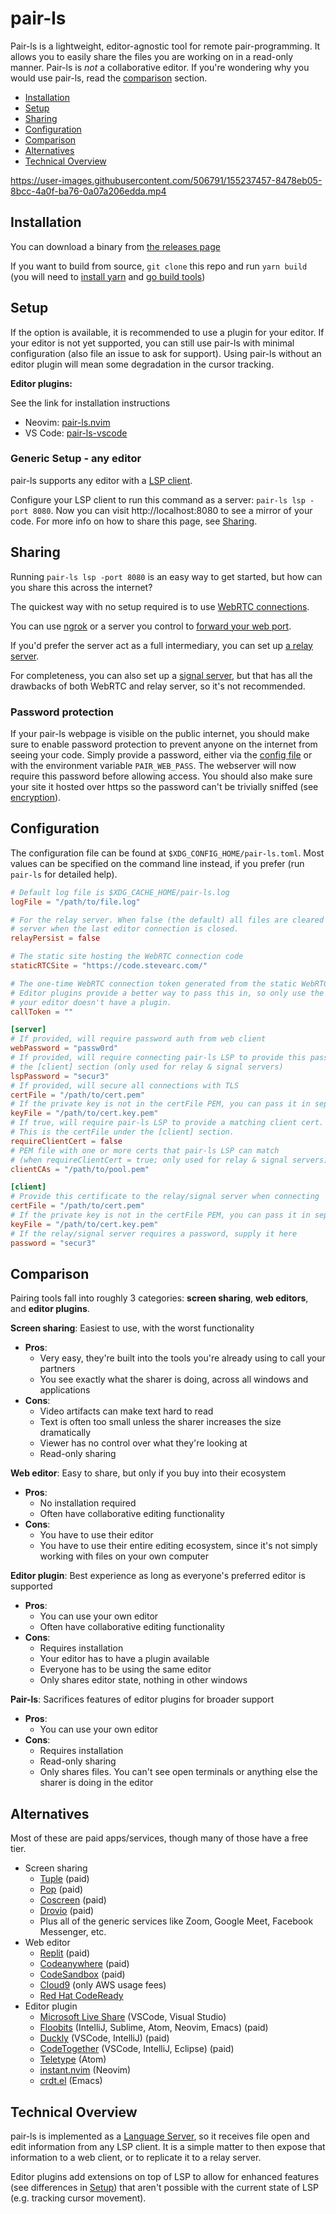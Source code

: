 # pair-ls

Pair-ls is a lightweight, editor-agnostic tool for remote pair-programming. It
allows you to easily share the files you are working on in a read-only manner.
Pair-ls is _not_ a collaborative editor. If you're wondering why you would use
pair-ls, read the [comparison](#comparison) section.

- [Installation](#installation)
- [Setup](#setup)
- [Sharing](#sharing)
- [Configuration](#configuration)
- [Comparison](#comparison)
- [Alternatives](#alternatives)
- [Technical Overview](#technical-overview)

https://user-images.githubusercontent.com/506791/155237457-8478eb05-8bcc-4a0f-ba76-0a07a206edda.mp4

## Installation

You can download a binary from [the releases
page](https://github.com/stevearc/pair-ls/releases)

If you want to build from source, `git clone` this repo and run `yarn build`
(you will need to [install
yarn](https://classic.yarnpkg.com/lang/en/docs/install/) and [go build tools](https://go.dev/doc/install))

## Setup

If the option is available, it is recommended to use a plugin for your editor.
If your editor is not yet supported, you can still use pair-ls with minimal
configuration (also file an issue to ask for support). Using pair-ls without an
editor plugin will mean some degradation in the cursor tracking.

**Editor plugins:**

See the link for installation instructions

- Neovim: [pair-ls.nvim](https://github.com/stevearc/pair-ls.nvim)
- VS Code: [pair-ls-vscode](https://github.com/stevearc/pair-ls-vscode)

### Generic Setup - any editor

pair-ls supports any editor with a [LSP
client](https://microsoft.github.io/language-server-protocol/).

Configure your LSP client to run this command as a server: `pair-ls lsp -port 8080`.
Now you can visit http://localhost:8080 to see a mirror of your code. For more
info on how to share this page, see [Sharing](#sharing).

## Sharing

Running `pair-ls lsp -port 8080` is an easy way to get started, but how can you
share this across the internet?

The quickest way with no setup required is to use [WebRTC
connections](docs/WEBRTC.md).

You can use [ngrok](https://ngrok.com/) or a server you control to [forward your
web port](docs/PORT_FORWARDING.md).

If you'd prefer the server act as a full intermediary, you can set up [a relay
server](docs/RELAY.md).

For completeness, you can also set up a [signal server](docs/SIGNAL.md), but
that has all the drawbacks of both WebRTC and relay server, so it's not
recommended.

### Password protection

If your pair-ls webpage is visible on the public internet, you should make sure
to enable password protection to prevent anyone on the internet from seeing your
code. Simply provide a password, either via the [config file](#configuration) or
with the environment variable `PAIR_WEB_PASS`. The webserver will now require
this password before allowing access. You should also make sure your site it
hosted over https so the password can't be trivially sniffed (see
[encryption](docs/RELAY.md#encryption)).

## Configuration

The configuration file can be found at `$XDG_CONFIG_HOME/pair-ls.toml`. Most
values can be specified on the command line instead, if you prefer (run
`pair-ls` for detailed help).

```toml
# Default log file is $XDG_CACHE_HOME/pair-ls.log
logFile = "/path/to/file.log"

# For the relay server. When false (the default) all files are cleared from the
# server when the last editor connection is closed.
relayPersist = false

# The static site hosting the WebRTC connection code
staticRTCSite = "https://code.stevearc.com/"

# The one-time WebRTC connection token generated from the static WebRTC site
# Editor plugins provide a better way to pass this in, so only use the option if
# your editor doesn't have a plugin.
callToken = ""

[server]
# If provided, will require password auth from web client
webPassword = "passw0rd"
# If provided, will require connecting pair-ls LSP to provide this password in
# the [client] section (only used for relay & signal servers)
lspPassword = "secur3"
# If provided, will secure all connections with TLS
certFile = "/path/to/cert.pem"
# If the private key is not in the certFile PEM, you can pass it in separately here
keyFile = "/path/to/cert.key.pem"
# If true, will require pair-ls LSP to provide a matching client cert.
# This is the certFile under the [client] section.
requireClientCert = false
# PEM file with one or more certs that pair-ls LSP can match
# (when requireClientCert = true; only used for relay & signal servers)
clientCAs = "/path/to/pool.pem"

[client]
# Provide this certificate to the relay/signal server when connecting
certFile = "/path/to/cert.pem"
# If the private key is not in the certFile PEM, you can pass it in separately here
keyFile = "/path/to/cert.key.pem"
# If the relay/signal server requires a password, supply it here
password = "secur3"
```

## Comparison

Pairing tools fall into roughly 3 categories: **screen sharing**, **web
editors**, and **editor plugins**.

**Screen sharing**: Easiest to use, with the worst functionality

- **Pros**:
  - Very easy, they're built into the tools you're already using to call your partners
  - You see exactly what the sharer is doing, across all windows and applications
- **Cons**:
  - Video artifacts can make text hard to read
  - Text is often too small unless the sharer increases the size dramatically
  - Viewer has no control over what they're looking at
  - Read-only sharing

**Web editor**: Easy to share, but only if you buy into their ecosystem

- **Pros**:
  - No installation required
  - Often have collaborative editing functionality
- **Cons**:
  - You have to use their editor
  - You have to use their entire editing ecosystem, since it's not simply working with files on your own computer

**Editor plugin**: Best experience as long as everyone's preferred editor is supported

- **Pros**:
  - You can use your own editor
  - Often have collaborative editing functionality
- **Cons**:
  - Requires installation
  - Your editor has to have a plugin available
  - Everyone has to be using the same editor
  - Only shares editor state, nothing in other windows

**Pair-ls**: Sacrifices features of editor plugins for broader support

- **Pros**:
  - You can use your own editor
- **Cons**:
  - Requires installation
  - Read-only sharing
  - Only shares files. You can't see open terminals or anything else the sharer is doing in the editor

## Alternatives

Most of these are paid apps/services, though many of those have a free tier.

- Screen sharing
  - [Tuple](https://tuple.app/) (paid)
  - [Pop](https://pop.com/) (paid)
  - [Coscreen](https://www.coscreen.co/) (paid)
  - [Drovio](https://www.drovio.com/) (paid)
  - Plus all of the generic services like Zoom, Google Meet, Facebook Messenger,
    etc.
- Web editor
  - [Replit](https://replit.com/) (paid)
  - [Codeanywhere](https://codeanywhere.com/) (paid)
  - [CodeSandbox](https://codesandbox.io/) (paid)
  - [Cloud9](https://aws.amazon.com/cloud9/) (only AWS usage fees)
  - [Red Hat
    CodeReady](https://developers.redhat.com/products/codeready-workspaces/overview)
- Editor plugin
  - [Microsoft Live
    Share](https://visualstudio.microsoft.com/services/live-share/)
    (VSCode, Visual Studio)
  - [Floobits](https://floobits.com/) (IntelliJ, Sublime, Atom, Neovim, Emacs) (paid)
  - [Duckly](https://duckly.com/) (VSCode, IntelliJ) (paid)
  - [CodeTogether](https://www.codetogether.com/) (VSCode, IntelliJ, Eclipse)
    (paid)
  - [Teletype](https://teletype.atom.io/) (Atom)
  - [instant.nvim](https://github.com/jbyuki/instant.nvim) (Neovim)
  - [crdt.el](https://code.librehq.com/qhong/crdt.el) (Emacs)

## Technical Overview

pair-ls is implemented as a [Language
Server](https://microsoft.github.io/language-server-protocol/), so it receives
file open and edit information from any LSP client. It is a simple matter to
then expose that information to a web client, or to replicate it to a relay server.

Editor plugins add extensions on top of LSP to allow for enhanced features (see
differences in [Setup](#setup)) that aren't possible with the current state of
LSP (e.g. tracking cursor movement).
